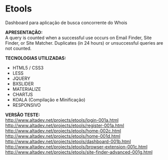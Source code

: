 # Etools
Dashboard para aplicação de busca concorrente do Whois

<strong>APRESENTAÇÃO:</strong><br />
A query is counted when a successful use occurs on Email Finder, Site Finder, or Site Matcher. Duplicates (in 24 hours) or unsuccessful queries are not counted.

<strong>TECNOLOGIAS UTILIZADAS:</strong>
- HTML5 / CSS3
- LESS
- JQUERY
- BXSLIDER
- MATERIALIZE
- CHARTJS
- KOALA (Compilação e Minificação)
- RESPONSIVO

<strong>VERSÃO TESTE:</strong><br />
http://www.altadev.net/projects/etools/login-001a.html<br />
http://www.altadev.net/projects/etools/register-001a.html<br />
http://www.altadev.net/projects/etools/home-002c.html<br />
http://www.altadev.net/projects/etools/home-001d.html<br />
http://www.altadev.net/projects/etools/dashboard-001b.html<br />
http://www.altadev.net/projects/etools/browser-extension-001c.html<br />
http://www.altadev.net/projects/etools/site-finder-advanced-001g.html
